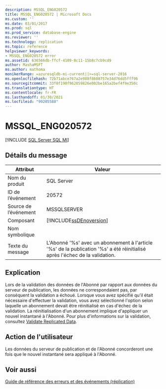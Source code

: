 ```yaml
---
description: MSSQL_ENG020572
title: MSSQL_ENG020572 | Microsoft Docs
ms.custom: ''
ms.date: 03/01/2017
ms.prod: sql
ms.prod_service: database-engine
ms.reviewer: ''
ms.technology: replication
ms.topic: reference
helpviewer_keywords:
- MSSQL_ENG020572 error
ms.assetid: 636566db-ffcf-4109-8c11-15b8c7cb9cd9
author: MashaMSFT
ms.author: mathoma
monikerRange: =azuresqldb-mi-current||>=sql-server-2016
ms.openlocfilehash: 72b71abce767a2e988f8608757e34d76dd5fff96
ms.sourcegitcommit: 33f0f190f962059826e002be165a2bef4f9e350c
ms.translationtype: HT
ms.contentlocale: fr-FR
ms.lasthandoff: 01/30/2021
ms.locfileid: "99205588"
---
```

# <a name="mssql_eng020572"></a>MSSQL_ENG020572
[!INCLUDE [SQL Server SQL MI](../../includes/applies-to-version/sql-asdbmi.md)]
    
## <a name="message-details"></a>Détails du message  
  
|Attribut|Valeur|  
|-|-|  
|Nom du produit|SQL Server|  
|ID de l’événement|20572|  
|Source de l’événement|MSSQLSERVER|  
|Composant|[!INCLUDE[ssDEnoversion](../../includes/ssdenoversion-md.md)]|  
|Nom symbolique||  
|Texte du message|L'Abonné '%s' avec un abonnement à l'article '%s' de la publication '%s' a été réinitialisé après l'échec de la validation.|  
  
## <a name="explanation"></a>Explication  
 Lors de la validation des données de l'Abonné par rapport aux données du serveur de publication, les données ne correspondaient pas, par conséquent la validation a échoué. Lorsque vous avez spécifié qu'il était nécessaire d'effectuer la validation, vous avez sélectionné l'option selon laquelle un abonnement devait être réinitialisé en cas d'échec de la validation. La réinitialisation d'un abonnement implique d'appliquer un nouvel instantané à l'Abonné. Pour plus d'informations sur la validation, consultez [Validate Replicated Data](../../relational-databases/replication/validate-data-at-the-subscriber.md).  
  
## <a name="user-action"></a>Action de l'utilisateur  
 Les données du serveur de publication et de l'Abonné concorderont une fois que le nouvel instantané sera appliqué à l'Abonné.  
  
## <a name="see-also"></a>Voir aussi  
 [Guide de référence des erreurs et des événements &#40;réplication&#41;](../../relational-databases/replication/errors-and-events-reference-replication.md)  
  
  
